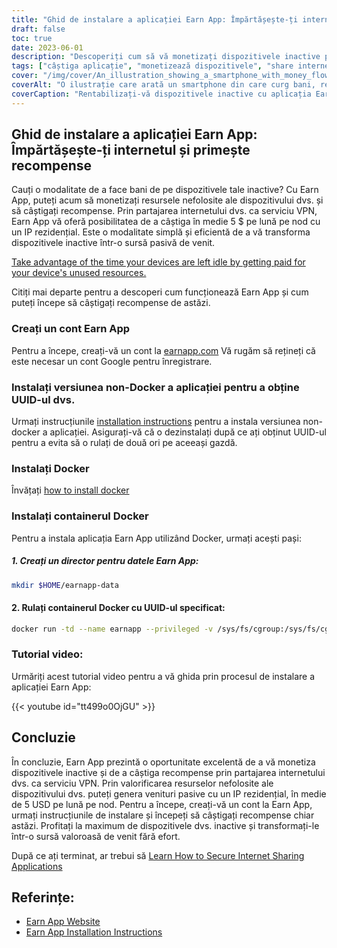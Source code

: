 ```yaml
---
title: "Ghid de instalare a aplicației Earn App: Împărtășește-ți internetul și primește recompense"
draft: false
toc: true
date: 2023-06-01
description: "Descoperiți cum să vă monetizați dispozitivele inactive prin partajarea internetului și obținerea de recompense cu Earn App."
tags: ["câștiga aplicație", "monetizează dispozitivele", "share internet", "câștiga recompense", "venituri pasive", "resurse ale dispozitivului", "Serviciul VPN", "IP rezidențial", "dispozitive inactive", "face bani", "partajarea pe internet", "câștigați instalarea aplicației", "instalare docker", "container docker", "câștigați tutorialul aplicației", "câștiga site-ul web app", "instrucțiuni de instalare", "câștigați contul de aplicații", "versiunea non-docker", "UUID", "instalați docker", "instalare container docker", "tutorial video", "câștiga referințe de aplicații", "câștigați link-ul site-ului web al aplicației", "câștigați instrucțiuni de instalare a aplicației"]
cover: "/img/cover/An_illustration_showing_a_smartphone_with_money_flowing_out.png"
coverAlt: "O ilustrație care arată un smartphone din care curg bani, reprezentând conceptul de câștig de recompense prin partajarea resurselor de internet prin intermediul aplicației Earn."
coverCaption: "Rentabilizați-vă dispozitivele inactive cu aplicația Earn App"
---
```


## Ghid de instalare a aplicației Earn App: Împărtășește-ți internetul și primește recompense

Cauți o modalitate de a face bani de pe dispozitivele tale inactive? Cu Earn App, puteți acum să monetizați resursele nefolosite ale dispozitivului dvs. și să câștigați recompense. Prin partajarea internetului dvs. ca serviciu VPN, Earn App vă oferă posibilitatea de a câștiga în medie 5 $ pe lună pe nod cu un IP rezidențial. Este o modalitate simplă și eficientă de a vă transforma dispozitivele inactive într-o sursă pasivă de venit.

[Take advantage of the time your devices are left idle by getting paid for your device's unused resources.](https://earnapp.com/i/GCL9QzB5)

Citiți mai departe pentru a descoperi cum funcționează Earn App și cum puteți începe să câștigați recompense de astăzi.

### Creați un cont Earn App
Pentru a începe, creați-vă un cont la [earnapp.com](https://earnapp.com/i/GCL9QzB5) Vă rugăm să rețineți că este necesar un cont Google pentru înregistrare.

### Instalați versiunea non-Docker a aplicației pentru a obține UUID-ul dvs.
Urmați instrucțiunile [installation instructions](https://help.earnapp.com/hc/en-us/articles/10261224561553-Installation-instructions) pentru a instala versiunea non-docker a aplicației. Asigurați-vă că o dezinstalați după ce ați obținut UUID-ul pentru a evita să o rulați de două ori pe aceeași gazdă.

### Instalați Docker

Învățați [how to install docker](https://simeononsecurity.com/other/creating-profitable-low-powered-crypto-miners/#installing-docker)

### Instalați containerul Docker
Pentru a instala aplicația Earn App utilizând Docker, urmați acești pași:

##### 1. Creați un director pentru datele Earn App:

```bash
mkdir $HOME/earnapp-data
```

#### 2. Rulați containerul Docker cu UUID-ul specificat:

```bash
docker run -td --name earnapp --privileged -v /sys/fs/cgroup:/sys/fs/cgroup:ro -v $HOME/earnapp-data:/etc/earnapp -e "EARNAPP_UUID"="" -e 'PUID'='99' -e 'PGID'='100' --name earnapp fazalfarhan01/earnapp:lite
```

### Tutorial video:
Urmăriți acest tutorial video pentru a vă ghida prin procesul de instalare a aplicației Earn App:

{{< youtube id="tt499o0OjGU" >}}


## Concluzie

În concluzie, Earn App prezintă o oportunitate excelentă de a vă monetiza dispozitivele inactive și de a câștiga recompense prin partajarea internetului dvs. ca serviciu VPN. Prin valorificarea resurselor nefolosite ale dispozitivului dvs. puteți genera venituri pasive cu un IP rezidențial, în medie de 5 USD pe lună pe nod. Pentru a începe, creați-vă un cont la Earn App, urmați instrucțiunile de instalare și începeți să câștigați recompense chiar astăzi. Profitați la maximum de dispozitivele dvs. inactive și transformați-le într-o sursă valoroasă de venit fără efort.

După ce ați terminat, ar trebui să [Learn How to Secure Internet Sharing Applications](https://simeononsecurity.com/other/how-to-secure-internet-sharing-applications/)

## Referințe:

- [Earn App Website](https://earnapp.com)
- [Earn App Installation Instructions](https://help.earnapp.com)